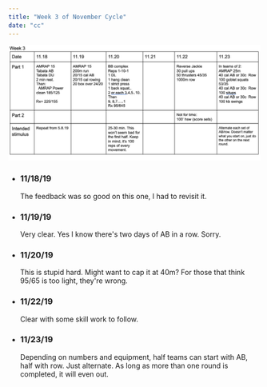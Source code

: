 ```yaml
---
title: "Week 3 of November Cycle"
date: "cc"
---
```

![workouts](./nov-19-week3.jpg)
*  ### 11/18/19
    The feedback was so good on this one, I had to revisit it.
* ### 11/19/19 
    Very clear. Yes I know there's two days of AB in a row. Sorry. 
* ### 11/20/19
    This is stupid hard. Might want to cap it at 40m? For those that think 95/65 is too light, they're wrong.
* ### 11/22/19 
    Clear with some skill work to follow.
* ### 11/23/19
    Depending on numbers and equipment, half teams can start with AB, half with row.  Just alternate.  As long as more than one round is completed, it will even out. 
